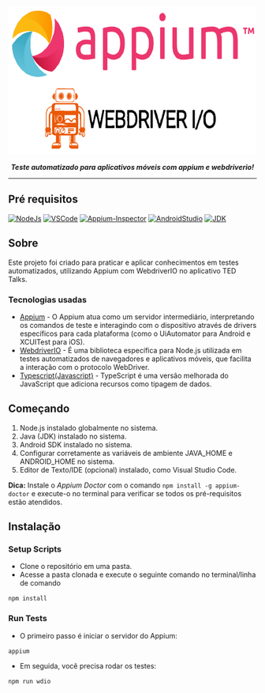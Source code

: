 <p align="center">
<img src= "./images/image.readme.png" height=300 alt="titleImage.png"/>
</p>

<p align="center">
   <i><strong>Teste automatizado para aplicativos móveis com appium e webdriverio!
</strong></i>
<p>

---

## Pré requisitos
[![NodeJs](https://img.shields.io/badge/-NodeJS-grey?logo=node.js)](https://nodejs.org/en/download/)
[![VSCode](https://img.shields.io/badge/-Visual%20Studio%20Code-%233178C6?logo=visual-studio-code)](https://code.visualstudio.com/download)
[![Appium-Inspector](https://img.shields.io/badge/-Appium%20Inspector-662d91?logo=appium&logoColor=black)](https://github.com/appium/appium-inspector/releases)
[![AndroidStudio](https://img.shields.io/badge/-Android%20Studio-3DDC84?logo=android-studio&logoColor=white)](https://developer.android.com/studio)
[![JDK](https://img.shields.io/badge/-JDK-white?logo=openjdk&logoColor=black&)](https://www.azul.com/downloads/#zulu)


## Sobre
Este projeto foi criado para praticar e aplicar conhecimentos em testes automatizados, utilizando Appium com WebdriverIO no aplicativo TED Talks.

### Tecnologias usadas

* [Appium](https://appium.io/docs/en/latest/) - O Appium atua como um servidor intermediário, interpretando os comandos de teste e interagindo com o dispositivo através de drivers específicos para cada plataforma (como o UiAutomator para Android e XCUITest para iOS).
* [WebdriverIO](http://webdriver.io/) - É uma biblioteca específica para Node.js utilizada em testes automatizados de navegadores e aplicativos móveis, que facilita a interação com o protocolo WebDriver.
* [Typescript(Javascript)](https://www.typescriptlang.org/) - TypeScript é uma versão melhorada do JavaScript que adiciona recursos como tipagem de dados.

## Começando

1. Node.js instalado globalmente no sistema.
2. Java (JDK) instalado no sistema.
3. Android SDK instalado no sistema.
4. Configurar corretamente as variáveis de ambiente JAVA_HOME e ANDROID_HOME no sistema.
5. Editor de Texto/IDE (opcional) instalado, como Visual Studio Code.

**Dica:** Instale o *Appium Doctor* com o comando `npm install -g appium-doctor` e execute-o no terminal para verificar se todos os pré-requisitos estão atendidos.

## Instalação

### Setup Scripts

* Clone o repositório em uma pasta.
* Acesse a pasta clonada e execute o seguinte comando no terminal/linha de comando

```
npm install 
```


### Run Tests

* O primeiro passo é iniciar o servidor do Appium:

```
appium
```
* Em seguida, você precisa rodar os testes:

```
npm run wdio
```
